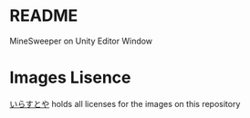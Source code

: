 # README

MineSweeper on Unity Editor Window


# Images Lisence

[いらすとや](https://www.irasutoya.com/)  holds all licenses for the images on this repository
